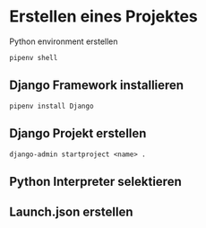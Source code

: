 

# Erstellen eines Projektes

Python environment erstellen

```
pipenv shell 
```

## Django Framework installieren

```
pipenv install Django
```

## Django Projekt erstellen

```
django-admin startproject <name> .
```

## Python Interpreter selektieren

## Launch.json erstellen

